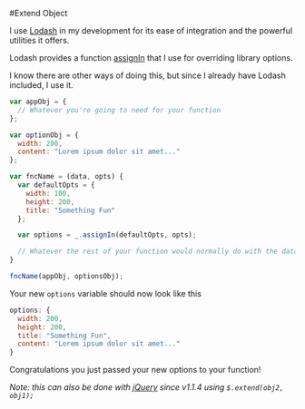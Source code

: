 #Extend Object

I use [Lodash](https://lodash.com) in my development for its ease of integration and the powerful utilities it offers.

Lodash provides a function [assignIn](https://lodash.com/docs#assignIn) that I use for overriding library options.

I know there are other ways of doing this, but since I already have Lodash included, I use it.

```js
var appObj = {
  // Whatever you're going to need for your function
};

var optionObj = {
  width: 200,
  content: "Lorem ipsum dolor sit amet..."
};

var fncName = (data, opts) {
  var defaultOpts = {
    width: 100,
    height: 200,
    title: "Something Fun"
  };

  var options = _.assignIn(defaultOpts, opts);

  // Whatever the rest of your function would normally do with the data
}

fncName(appObj, optionsObj);
```

Your new `options` variable should now look like this

```js
options: {
  width: 200,
  height: 200,
  title: "Something Fun",
  content: "Lorem ipsum dolor sit amet..."
}
```

Congratulations you just passed your new options to your function!

_Note: this can also be done with [jQuery](http://api.jquery.com/jQuery.extend/) since v1.1.4 using `$.extend(obj2, obj1);`_
